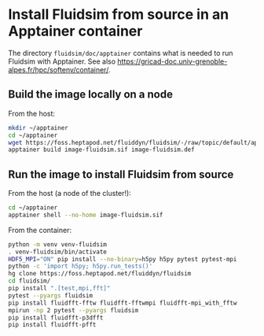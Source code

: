# Install Fluidsim from source in an Apptainer container

The directory `fluidsim/doc/apptainer` contains what is needed to run Fluidsim with
Apptainer. See also https://gricad-doc.univ-grenoble-alpes.fr/hpc/softenv/container/.

## Build the image locally on a node

From the host:

```sh
mkdir ~/apptainer
cd ~/apptainer
wget https://foss.heptapod.net/fluiddyn/fluidsim/-/raw/topic/default/apptainer/doc/apptainer/image-fluidsim.def
apptainer build image-fluidsim.sif image-fluidsim.def
```

## Run the image to install Fluidsim from source

From the host (a node of the cluster!):

```sh
cd ~/apptainer
apptainer shell --no-home image-fluidsim.sif
```

From the container:

```sh
python -m venv venv-fluidsim
. venv-fluidsim/bin/activate
HDF5_MPI="ON" pip install --no-binary=h5py h5py pytest pytest-mpi
python -c 'import h5py; h5py.run_tests()'
hg clone https://foss.heptapod.net/fluiddyn/fluidsim
cd fluidsim/
pip install ".[test,mpi,fft]"
pytest --pyargs fluidsim
pip install fluidfft-fftw fluidfft-fftwmpi fluidfft-mpi_with_fftw
mpirun -np 2 pytest --pyargs fluidsim
pip install fluidfft-p3dfft
pip install fluidfft-pfft
```
